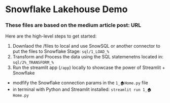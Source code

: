 # Snowflake Lakehouse Demo

### These files are based on the medium article post: URL 

Here are the high-level steps to get started:
  1. Downlaod the /files to local and use SnowSQL or another connector to put the files to Snowflake Stage: `sql/1_LOAD_%`
  2. Transform and Process the data using the SQL statemenetns located in: `sql/2%_TRANSFORM_%`
  3. Run the streamlit app (`/app`) locally to showcase the power of Streamlit + Snowflake
  - modfify the Snowflake connection params in the `1_🏠Home.py` file
  - in terminal with Python and Streamlit installed: `streamlit run 1_🏠Home.py`


